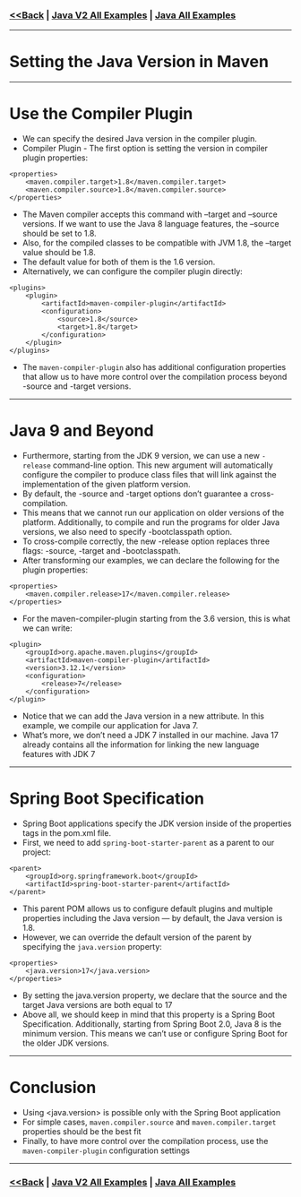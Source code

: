 ### [<<Back](../README.md) | [Java V2 All Examples](https://github.com/avinashbabudonthu/java/blob/master/java-v2/README.md) | [Java All Examples](https://github.com/avinashbabudonthu/java/blob/master/README.md)
------
# Setting the Java Version in Maven
------
# Use the Compiler Plugin
* We can specify the desired Java version in the compiler plugin.
* Compiler Plugin - The first option is setting the version in compiler plugin properties:
```
<properties>
    <maven.compiler.target>1.8</maven.compiler.target>
    <maven.compiler.source>1.8</maven.compiler.source>
</properties>
```
* The Maven compiler accepts this command with –target and –source versions. If we want to use the Java 8 language features, the –source should be set to 1.8.
* Also, for the compiled classes to be compatible with JVM 1.8, the –target value should be 1.8.
* The default value for both of them is the 1.6 version.
* Alternatively, we can configure the compiler plugin directly:
```
<plugins>
    <plugin>    
        <artifactId>maven-compiler-plugin</artifactId>
        <configuration>
            <source>1.8</source>
            <target>1.8</target>
        </configuration>
    </plugin>
</plugins>
```
* The `maven-compiler-plugin` also has additional configuration properties that allow us to have more control over the compilation process beyond -source and -target versions.
------
# Java 9 and Beyond
* Furthermore, starting from the JDK 9 version, we can use a new `-release` command-line option. This new argument will automatically configure the compiler to produce class files that will link against the implementation of the given platform version.
* By default, the -source and -target options don’t guarantee a cross-compilation.
* This means that we cannot run our application on older versions of the platform. Additionally, to compile and run the programs for older Java versions, we also need to specify -bootclasspath option.
* To cross-compile correctly, the new -release option replaces three flags: -source, -target and -bootclasspath.
* After transforming our examples, we can declare the following for the plugin properties:
```
<properties>
    <maven.compiler.release>17</maven.compiler.release>
</properties>
```
* For the maven-compiler-plugin starting from the 3.6 version, this is what we can write:
```
<plugin>
    <groupId>org.apache.maven.plugins</groupId>
    <artifactId>maven-compiler-plugin</artifactId>
    <version>3.12.1</version>
    <configuration>
        <release>7</release>
    </configuration>
</plugin>
```
* Notice that we can add the Java version in a new <release> attribute. In this example, we compile our application for Java 7.
* What’s more, we don’t need a JDK 7 installed in our machine. Java 17 already contains all the information for linking the new language features with JDK 7
------
# Spring Boot Specification
* Spring Boot applications specify the JDK version inside of the properties tags in the pom.xml file.
* First, we need to add `spring-boot-starter-parent` as a parent to our project:
```
<parent>
    <groupId>org.springframework.boot</groupId>
    <artifactId>spring-boot-starter-parent</artifactId>
</parent>
```
* This parent POM allows us to configure default plugins and multiple properties including the Java version — by default, the Java version is 1.8.
* However, we can override the default version of the parent by specifying the `java.version` property:
```
<properties>
    <java.version>17</java.version>
</properties>
```
* By setting the java.version property, we declare that the source and the target Java versions are both equal to 17
* Above all, we should keep in mind that this property is a Spring Boot Specification. Additionally, starting from Spring Boot 2.0, Java 8 is the minimum version. This means we can’t use or configure Spring Boot for the older JDK versions.
------
# Conclusion
* Using <java.version> is possible only with the Spring Boot application
* For simple cases, `maven.compiler.source` and `maven.compiler.target` properties should be the best fit
* Finally, to have more control over the compilation process, use the `maven-compiler-plugin` configuration settings
------
### [<<Back](../README.md) | [Java V2 All Examples](https://github.com/avinashbabudonthu/java/blob/master/java-v2/README.md) | [Java All Examples](https://github.com/avinashbabudonthu/java/blob/master/README.md)